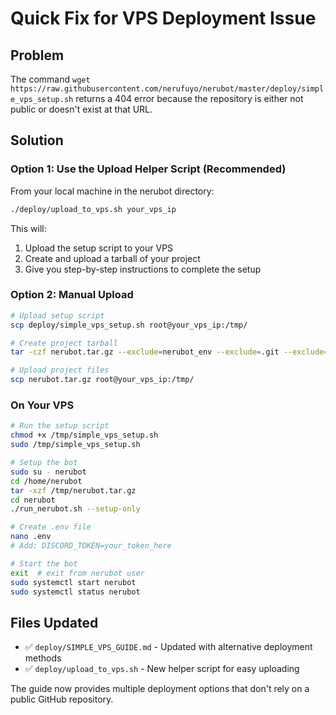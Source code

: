 # Quick Fix for VPS Deployment Issue

## Problem
The command `wget https://raw.githubusercontent.com/nerufuyo/nerubot/master/deploy/simple_vps_setup.sh` returns a 404 error because the repository is either not public or doesn't exist at that URL.

## Solution

### Option 1: Use the Upload Helper Script (Recommended)
From your local machine in the nerubot directory:

```bash
./deploy/upload_to_vps.sh your_vps_ip
```

This will:
1. Upload the setup script to your VPS
2. Create and upload a tarball of your project
3. Give you step-by-step instructions to complete the setup

### Option 2: Manual Upload
```bash
# Upload setup script
scp deploy/simple_vps_setup.sh root@your_vps_ip:/tmp/

# Create project tarball
tar -czf nerubot.tar.gz --exclude=nerubot_env --exclude=.git --exclude=__pycache__ .

# Upload project files
scp nerubot.tar.gz root@your_vps_ip:/tmp/
```

### On Your VPS
```bash
# Run the setup script
chmod +x /tmp/simple_vps_setup.sh
sudo /tmp/simple_vps_setup.sh

# Setup the bot
sudo su - nerubot
cd /home/nerubot
tar -xzf /tmp/nerubot.tar.gz
cd nerubot
./run_nerubot.sh --setup-only

# Create .env file
nano .env
# Add: DISCORD_TOKEN=your_token_here

# Start the bot
exit  # exit from nerubot user
sudo systemctl start nerubot
sudo systemctl status nerubot
```

## Files Updated
- ✅ `deploy/SIMPLE_VPS_GUIDE.md` - Updated with alternative deployment methods
- ✅ `deploy/upload_to_vps.sh` - New helper script for easy uploading

The guide now provides multiple deployment options that don't rely on a public GitHub repository.
